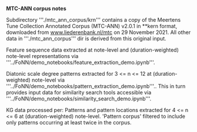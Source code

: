 **MTC-ANN corpus notes**

Subdirectory '''./mtc_ann_corpus/krn''' contains a copy of the Meertens Tune Collection Annotated Corpus (MTC-ANN)
v2.0.1 in **kern format, downloaded from www.liederenbank.nl/mtc on 29 November 2021.
All other data in '''./mtc_ann_corpus''' dir is derived from this original input.

Feature sequence data extracted at note-level and (duration-weighted) note-level representations via '''../FoNN/demo_notebooks/feature_extraction_demo.ipynb'''.

Diatonic scale degree patterns extracted for 3 <= n <= 12 at (duration-weighted) note-level via '''../FoNN/demo_notebooks/pattern_extraction_demo.ipynb'''.. This in turn provides input data for similarity search tools accessible via '''../FoNN/demo_notebooks/similarity_search_demo.ipynb'''. 

KG data processed per:
Patterns and pattern locations extracted for 4 <= n <= 6 at (duration-weighted) note-level.
'Pattern corpus' filtered to include only patterns occurring at least twice in the corpus.